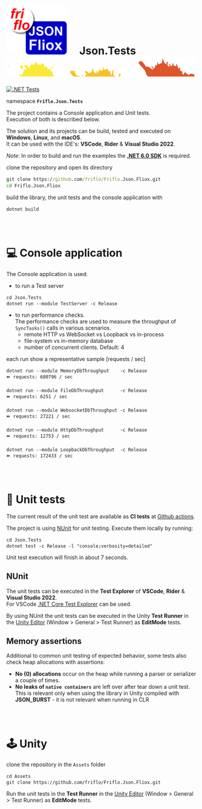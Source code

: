 

# [![JSON Fliox](../docs/images/Json-Fliox.svg)](https://github.com/friflo/Friflo.Json.Fliox)     **Json.Tests** ![SPLASH](../docs/images/paint-splatter.svg)

[![.NET Tests](https://github.com/friflo/Friflo.Json.Fliox/workflows/.NET/badge.svg)](https://github.com/friflo/Friflo.Json.Fliox/actions)

namespace **`Friflo.Json.Tests`**

The project contains a Console application and Unit tests.  
Execution of both is described below.  

The solution and its projects can be build, tested and executed on **Windows**, **Linux**, and **macOS**.  
It can be used with the IDE's: **VSCode**, **Rider** & **Visual Studio 2022**.

*Note*: In order to build and run the examples the [**.NET 6.0 SDK**](https://dotnet.microsoft.com/en-us/download) is required.

clone the repository and open its directory
```cmd
git clone https://github.com/friflo/Friflo.Json.Fliox.git
cd Friflo.Json.Fliox
```

build the library, the unit tests and the console application with
```cmd
dotnet build
```

<br/><br/>

# 💻 Console application

The Console application is used:

- to run a Test server
```
cd Json.Tests
dotnet run --module TestServer -c Release
```
- to run performance checks.  
  The performance checks are used to measure the throughput of `SyncTasks()` calls in various scenarios.  
  - remote HTTP vs WebSocket vs Loopback vs in-process 
  - file-system vs in-memory database
  - number of concurrent clients. Default: 4

each run show a representative sample [requests / sec]
```
dotnet run --module MemoryDbThroughput    -c Release
⏩ requests: 680796 / sec

dotnet run --module FileDbThroughput      -c Release
⏩ requests: 6251 / sec

dotnet run --module WebsocketDbThroughput -c Release
⏩ requests: 27221 / sec

dotnet run --module HttpDbThroughput      -c Release
⏩ requests: 12753 / sec

dotnet run --module LoopbackDbThroughput  -c Release
⏩ requests: 172433 / sec
```

<br/><br/>

# 🧪 Unit tests

The current result of the unit test are available as **CI tests** at
[Github actions](https://github.com/friflo/Friflo.Json.Fliox/actions).

The project is using [NUnit](https://nunit.org/) for unit testing. Execute them locally by running:
```
cd Json.Tests
dotnet test -c Release -l "console;verbosity=detailed"
```
Unit test execution will finish in about 7 seconds.


## NUnit
The unit tests can be executed in the **Test Explorer** of **VSCode**, **Rider** & **Visual Studio 2022**.  
For VSCode [.NET Core Test Explorer](https://marketplace.visualstudio.com/items?itemName=formulahendry.dotnet-test-explorer) can be used.

By using NUnit the unit tests can be executed in the Unity **Test Runner** in the [Unity Editor](https://unity.com/)
(Window > General > Test Runner) as **EditMode** tests.

## Memory assertions
Additional to common unit testing of expected behavior, some tests also check heap allocations with assertions:
- **No (0) allocations** occur on the heap while running a parser or serializer a couple of times.
- **No leaks of `native containers`** are left over after tear down a unit test.  
  This is relevant only when using the library in Unity compiled with **JSON_BURST** - it is not relevant when running in CLR

<br/><br/>

# 🕹️ Unity

clone the repository in the `Assets` folder
```
cd Assets
git clone https://github.com/friflo/Friflo.Json.Fliox.git
```

Run the unit tests in the **Test Runner** in the [Unity Editor](https://unity.com/)
(Window > General > Test Runner) as **EditMode** tests.